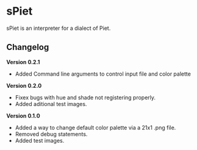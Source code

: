 # sPiet
sPiet is an interpreter for a dialect of Piet.

## Changelog
**Version 0.2.1**
- Added Command line arguments to control input file and color palette

**Version 0.2.0**
- Fixex bugs with hue and shade not registering properly.
- Added aditional test images.

**Version 0.1.0**
- Added a way to change default color palette via a 21x1 .png file.
- Removed debug statements.
- Added test images.
